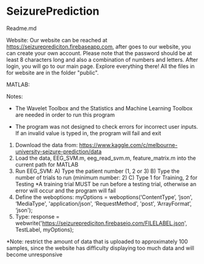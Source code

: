 # SeizurePrediction
Readme.md


Website: 
Our website can be reached at https://seizureprediciton.firebaseapp.com, after goes to our website, you can create your own account. Please note that the password should be at least 8 characters long and also a combination of numbers and letters.
After login, you will go to our main page. Explore everything there! All the files in for website are in the folder "public".

MATLAB:

Notes: 

- The Wavelet Toolbox and the Statistics and Machine Learning Toolbox are needed in order to run this program

- The program was not designed to check errors for incorrect user inputs. If an invalid value is typed in, the program will fail and exit

1) Download the data from: https://www.kaggle.com/c/melbourne-university-seizure-prediction/data
2) Load the data, EEG_SVM.m, eeg_read_svm.m, feature_matrix.m into the current path for MATLAB
3) Run EEG_SVM:
  A) Type the patient number (1, 2 or 3)
  B) Type the number of trials to run (minimum number: 2)
  C) Type 1 for Training, 2 for Testing *A training trial MUST be run before a testing trial, otherwise an error will occur and the program will fail
4) Define the weboptions:
  myOptions = weboptions(‘ContentType’, ‘json', ‘MediaType', 'application/json', ‘RequestMethod', 'post', ‘ArrayFormat’, ‘json');
5) Type: 
  response = webwrite('https://seizureprediciton.firebaseio.com/FILELABEL.json', TestLabel, myOptions);
  
  *Note: restrict the amount of data that is uploaded to approximately 100 samples, since the website has difficulty displaying too much data and will become unresponsive
